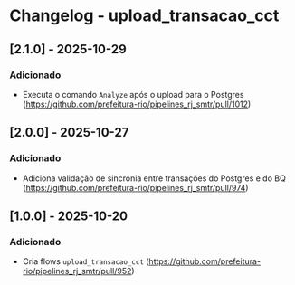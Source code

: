 # Changelog - upload_transacao_cct

## [2.1.0] - 2025-10-29

### Adicionado

- Executa o comando `Analyze` após o upload para o Postgres (https://github.com/prefeitura-rio/pipelines_rj_smtr/pull/1012)

## [2.0.0] - 2025-10-27

### Adicionado

- Adiciona validação de sincronia entre transações do Postgres e do BQ (https://github.com/prefeitura-rio/pipelines_rj_smtr/pull/974)


## [1.0.0] - 2025-10-20

### Adicionado

- Cria flows `upload_transacao_cct` (https://github.com/prefeitura-rio/pipelines_rj_smtr/pull/952)